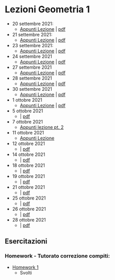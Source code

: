# Lezioni Geometria 1

- 20 settembre 2021:
	- [Appunti Lezione](202109211051%20(21%20set%202021).md) | [pdf](202109200830.pdf)
- 21 settembre 2021:
	- [Appunti Lezione](202109211051%20(21%20set%202021).md) | [pdf](202109211051.pdf)
- 23 settembre 2021:
	- [Appunti Lezione](202109231230%20(23%20set%202021).md) | [pdf](202109231230.pdf)
- 24 settembre 2021
	- [Appunti Lezione](202109241038%20(24%20set%202021).md) | [pdf](202109241038.pdf)
- 27 settembre 2021
	- [Appunti Lezione](202109270845%20(27%20set%202021).md) | [pdf](202109270845.pdf)
- 28 settembre 2021
	- [Appunti Lezione](202109281043%20(28%20set%202021).md) | [pdf](202109281043.pdf)
- 30 settembre 2021
	- [Appunti Lezione](202109301230%20(30%20set%202021).md) | [pdf](202109301230.pdf)
- 1 ottobre 2021
	- [Appunti Lezione](202110011040%20(1%20ott%202021).md) | [pdf](202110011040.pdf)
- 5 ottobre 2021
	- | [pdf](202110051048.pdf)
- 7 ottobre 2021
	- [Appunti lezione pt. 2](202110071230%20(7%20ott%202021).md)
- 11 ottobre 2021
	- [Appunti Lezione](202110110830%20(11%20ott%202021).md)
- 12 ottobre 2021
	- | [pdf](202110121045.pdf)
- 14 ottobre 2021
	- | [pdf](202110141246.pdf)
- 18 ottobre 2021
	- | [pdf](202110180845.pdf)
- 19 ottobre 2021
	- | [pdf](202110191045.pdf)
- 21 ottobre 2021
	- | [pdf](202110211245.pdf)
- 25 ottobre 2021
	- | [pdf](202110250845.pdf)
- 26 ottobre 2021
	- | [pdf](202110261040.pdf)
- 28 ottobre 2021
	- | [pdf](202110281242.pdf)

## Esercitazioni
### Homework - Tutorato correzione compiti:
- [Homework 1](Geometria%201%20-%20Homework%201%20-%20Luigi%20Vezzoni.pdf)
	- Svolti